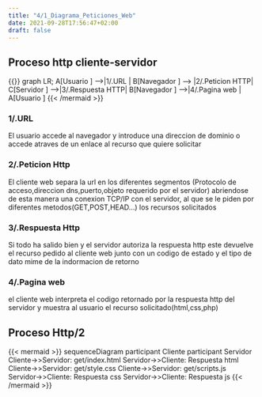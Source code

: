 ```yaml
---
title: "4/1_Diagrama_Peticiones_Web"
date: 2021-09-28T17:56:47+02:00
draft: false
---
```


## Proceso http cliente-servidor

{{<mermaid align="center">}}
graph LR;
    A[Usuario ] -->|1/.URL | B[Navegador ] --> |2/.Peticion HTTP| C[Servidor ] -->|3/.Respuesta HTTP| B[Navegador ] -->|4/.Pagina web | A[Usuario ]
{{< /mermaid >}}

### 1/.URL

El usuario accede al navegador y introduce una direccion de dominio o accede atraves de un enlace al recurso que quiere solicitar


### 2/.Peticion Http

El cliente web separa la url en los diferentes segmentos (Protocolo de acceso,direccion dns,puerto,objeto requerido por el servidor)
abriendose de esta manera una conexion TCP/IP con el servidor, al que se le piden por diferentes metodos(GET,POST,HEAD...) los recursos solicitados 

### 3/.Respuesta Http

Si todo ha salido bien y el servidor autoriza la respuesta http este devuelve el recurso pedido al cliente web junto con un codigo de estado y el tipo de dato mime de la indormacion de retorno

### 4/.Pagina web

el cliente web interpreta el codigo retornado por la respuesta http del servidor y muestra al usuario el recurso solicitado(html,css,php)

## Proceso Http/2

{{< mermaid >}}
sequenceDiagram
    participant Cliente
    participant Servidor
    Cliente->>Servidor: get/index.html
    Servidor->>Cliente: Respuesta html
    Cliente->>Servidor: get/style.css
    Cliente->>Servidor: get/scripts.js
    Servidor->>Cliente: Respuesta css
    Servidor->>Cliente: Respuesta js
{{< /mermaid >}}